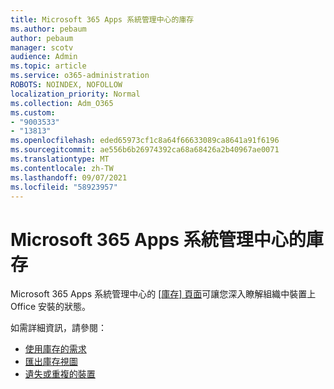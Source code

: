```yaml
---
title: Microsoft 365 Apps 系統管理中心的庫存
ms.author: pebaum
author: pebaum
manager: scotv
audience: Admin
ms.topic: article
ms.service: o365-administration
ROBOTS: NOINDEX, NOFOLLOW
localization_priority: Normal
ms.collection: Adm_O365
ms.custom:
- "9003533"
- "13813"
ms.openlocfilehash: eded65973cf1c8a64f66633089ca8641a91f6196
ms.sourcegitcommit: ae556b6b26974392ca68a68426a2b40967ae0071
ms.translationtype: MT
ms.contentlocale: zh-TW
ms.lasthandoff: 09/07/2021
ms.locfileid: "58923957"
---
```

# <a name="inventory-in-microsoft-365-apps-admin-center"></a>Microsoft 365 Apps 系統管理中心的庫存

Microsoft 365 Apps 系統管理中心的 [[庫存] 頁面](https://docs.microsoft.com/deployoffice/admincenter/inventory)可讓您深入瞭解組織中裝置上 Office 安裝的狀態。 

如需詳細資訊，請參閱：

- [使用庫存的需求](https://docs.microsoft.com/deployoffice/admincenter/inventory#requirements-for-using-inventory)
- [匯出庫存視圖](https://docs.microsoft.com/deployoffice/admincenter/inventory#export-inventory-views)
- [遺失或重複的裝置](https://docs.microsoft.com/deployoffice/admincenter/inventory#missing-or-duplicate-devices)